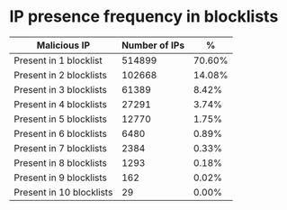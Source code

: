 # IP presence frequency in blocklists
| Malicious IP | Number of IPs | % |
|----|----|----|
| Present in 1 blocklist | 514899 | 70.60% |
| Present in 2 blocklists | 102668 | 14.08% |
| Present in 3 blocklists | 61389 | 8.42% |
| Present in 4 blocklists | 27291 | 3.74% |
| Present in 5 blocklists | 12770 | 1.75% |
| Present in 6 blocklists | 6480 | 0.89% |
| Present in 7 blocklists | 2384 | 0.33% |
| Present in 8 blocklists | 1293 | 0.18% |
| Present in 9 blocklists | 162 | 0.02% |
| Present in 10 blocklists | 29 | 0.00% |
